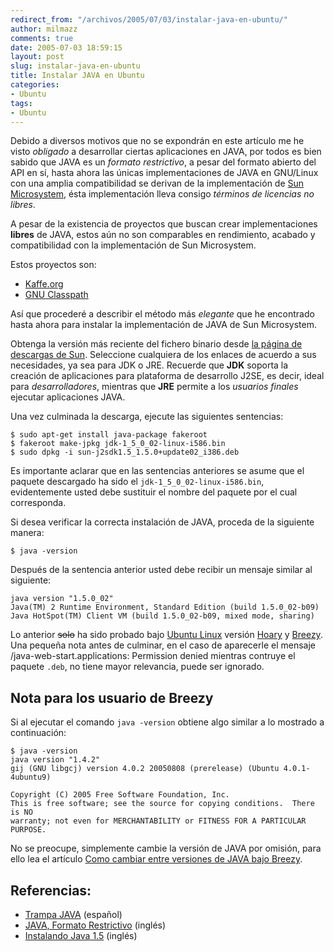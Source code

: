 ```yaml
---
redirect_from: "/archivos/2005/07/03/instalar-java-en-ubuntu/"
author: milmazz
comments: true
date: 2005-07-03 18:59:15
layout: post
slug: instalar-java-en-ubuntu
title: Instalar JAVA en Ubuntu
categories:
- Ubuntu
tags:
- Ubuntu
---
```


Debido a diversos motivos que no se expondrán en este artículo me he visto _obligado_ a desarrollar ciertas aplicaciones en JAVA, por todos es bien sabido que JAVA es un _formato restrictivo_, a pesar del formato abierto del API en sí, hasta ahora las únicas implementaciones de JAVA en GNU/Linux con una amplia compatibilidad se derivan de la implementación de [Sun Microsystem](http://www.sun.com/), ésta implementación lleva consigo _términos de licencias no libres_.

A pesar de la existencia de proyectos que buscan crear implementaciones **libres** de JAVA, estos aún no son comparables en rendimiento, acabado y compatibilidad con la implementación de Sun Microsystem.

Estos proyectos son:

  * [Kaffe.org](http://www.kaffe.org/)
  * [GNU Classpath](http://www.gnu.org/software/classpath/)

Así que procederé a describir el método más _elegante_ que he encontrado hasta ahora para instalar la implementación de JAVA de Sun Microsystem.

Obtenga la versión más reciente del fichero binario desde [la página de descargas de Sun](http://java.sun.com/j2se/1.5.0/download.jsp). Seleccione cualquiera de los enlaces de acuerdo a sus necesidades, ya sea para JDK o JRE. Recuerde que **JDK** soporta la creación de aplicaciones para plataforma de desarrollo J2SE, es decir, ideal para _desarrolladores_, mientras que **JRE** permite a los _usuarios finales_ ejecutar aplicaciones JAVA.

Una vez culminada la descarga, ejecute las siguientes sentencias:

    $ sudo apt-get install java-package fakeroot
    $ fakeroot make-jpkg jdk-1_5_0_02-linux-i586.bin
    $ sudo dpkg -i sun-j2sdk1.5_1.5.0+update02_i386.deb
    
Es importante aclarar que en las sentencias anteriores se asume que el paquete descargado ha sido el `jdk-1_5_0_02-linux-i586.bin`, evidentemente usted debe sustituir el nombre del paquete por el cual corresponda.

Si desea verificar la correcta instalación de JAVA, proceda de la siguiente manera:

    $ java -version

Después de la sentencia anterior usted debe recibir un mensaje similar al siguiente:

    java version "1.5.0_02"
    Java(TM) 2 Runtime Environment, Standard Edition (build 1.5.0_02-b09)
    Java HotSpot(TM) Client VM (build 1.5.0_02-b09, mixed mode, sharing)

Lo anterior <del>solo</del> ha sido probado bajo [Ubuntu Linux](http://www.ubuntulinux.org) versión [Hoary](http://www.ubuntulinux.org/504Released) y [Breezy](http://www.ubuntulinux.org/newsitems/release510). Una pequeña nota antes de culminar, en el caso de aparecerle el mensaje /java-web-start.applications: Permission denied mientras contruye el paquete `.deb`, no tiene mayor relevancia, puede ser ignorado.

## Nota para los usuario de Breezy

Si al ejecutar el comando `java -version` obtiene algo similar a lo mostrado a continuación:

    $ java -version
    java version "1.4.2"
    gij (GNU libgcj) version 4.0.2 20050808 (prerelease) (Ubuntu 4.0.1-4ubuntu9)
    
    Copyright (C) 2005 Free Software Foundation, Inc.
    This is free software; see the source for copying conditions.  There is NO
    warranty; not even for MERCHANTABILITY or FITNESS FOR A PARTICULAR PURPOSE.

No se preocupe, simplemente cambie la versión de JAVA por omisión, para ello lea el artículo [Como cambiar entre versiones de JAVA bajo Breezy](/archivos/2005/11/28/como-cambiar-entre-versiones-de-java-bajo-breezy/).

## Referencias:

  * [Trampa JAVA](http://gnu.open-mirror.com/philosophy/java-trap.es.html) (español)
  * [JAVA, Formato Restrictivo](https://wiki.ubuntu.com/RestrictedFormats#head-55315677ab8f9890825549fa2ecebdde4bc68087) (inglés)
  * [Instalando Java 1.5](https://wiki.ubuntu.com/Java15) (inglés)
